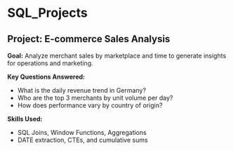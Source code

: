 # SQL_Projects

## Project: E-commerce Sales Analysis

**Goal:** Analyze merchant sales by marketplace and time to generate insights for operations and marketing.

**Key Questions Answered:**
- What is the daily revenue trend in Germany?
- Who are the top 3 merchants by unit volume per day?
- How does performance vary by country of origin?

**Skills Used:**  
- SQL Joins, Window Functions, Aggregations
- DATE extraction, CTEs, and cumulative sums

